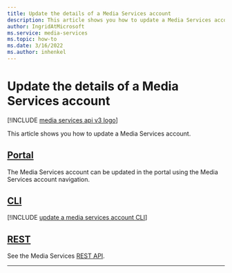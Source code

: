 ```yaml
---
title: Update the details of a Media Services account
description: This article shows you how to update a Media Services account.
author: IngridAtMicrosoft
ms.service: media-services
ms.topic: how-to
ms.date: 3/16/2022
ms.author: inhenkel
---
```

# Update the details of a Media Services account

[!INCLUDE [media services api v3 logo](./includes/v3-hr.md)]

This article shows you how to update a Media Services account.

## [Portal](#tab/portal/)

The Media Services account can be updated in the portal using the Media Services account navigation.

## [CLI](#tab/cli/)

[!INCLUDE [update a media services account CLI](./includes/task-update-media-services-account-cli.md)]

## [REST](#tab/rest/)

See the Media Services [REST API](/rest/api/media/mediaservices/update).

---
